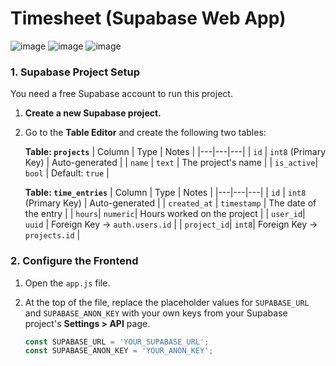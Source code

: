 # Timesheet (Supabase Web App)

![image](https://github.com/user-attachments/assets/91e036b8-ec8f-4537-b4a3-6779025a9498)
![image](https://github.com/user-attachments/assets/01925e79-6782-4c99-ad9c-aed6bca60b97)
![image](https://github.com/user-attachments/assets/1c304466-0e46-44ff-804f-b80208c38427)


### 1. Supabase Project Setup

You need a free Supabase account to run this project.

1.  **Create a new Supabase project.**
2.  Go to the **Table Editor** and create the following two tables:

    **Table: `projects`**
    | Column | Type | Notes |
    |---|---|---|
    | `id` | `int8` (Primary Key) | Auto-generated |
    | `name` | `text` | The project's name |
    | `is_active`| `bool` | Default: `true` |

    **Table: `time_entries`**
    | Column | Type | Notes |
    |---|---|---|
    | `id` | `int8` (Primary Key) | Auto-generated |
    | `created_at` | `timestamp` | The date of the entry |
    | `hours`| `numeric`| Hours worked on the project |
    | `user_id`| `uuid` | Foreign Key -> `auth.users.id` |
    | `project_id`| `int8`| Foreign Key -> `projects.id` |


### 2. Configure the Frontend

1.  Open the `app.js` file.
2.  At the top of the file, replace the placeholder values for `SUPABASE_URL` and `SUPABASE_ANON_KEY` with your own keys from your Supabase project's **Settings > API** page.

    ```javascript
    const SUPABASE_URL = 'YOUR_SUPABASE_URL';
    const SUPABASE_ANON_KEY = 'YOUR_ANON_KEY';
    ```

